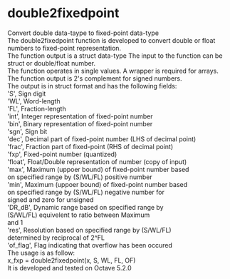 # double2fixedpoint
Convert double data-taype to fixed-point data-type  
The double2fixedpoint function is developed to convert double or float numbers to fixed-point representation.  
The function output is a struct data-type The input to the function can be struct or double/float number.  
The function operates in single values. A wrapper is required for arrays.  
The function output is 2's complement for signed numbers.  
The output is in struct format and has the following fields:  
               'S', Sign digit  
               'WL', Word-length  
               'FL', Fraction-length  
               'int', Integer representation of fixed-point number  
               'bin', Binary representation of fixed-point number  
               'sgn', Sign bit  
               'dec', Decimal part of fixed-point number (LHS of decimal point)  
               'frac', Fraction part of fixed-point (RHS of decimal point)  
               'fxp', Fixed-point number (quantized)  
               'float', Float/Double representation of number (copy of input)  
               'max', Maximum (uppoer bound) of fixed-point number based  
                      on specified range by (S/WL/FL) positive number  
               'min', Maximum (uppoer bound) of fixed-point number based  
                      on specified range by (S/WL/FL) negative number for  
                      signed and zero for unsigned  
               'DR_dB', Dynamic range based on specified range by  
                        (S/WL/FL) equivelent to ratio between Maximum  
                        and 1  
               'res', Resolution based on specified range by (S/WL/FL)  
                      determined by reciprocal of 2^FL  
               'of_flag', Flag indicating that overflow has been occured  
The usage is as follow:  
x_fxp = double2fixedpoint(x, S, WL, FL, OF)  
It is developed and tested on Octave 5.2.0  
